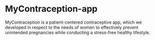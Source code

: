 # MyContraception-app
MyContraception is a patient-centered contraceptive app, which we developed in respect to the needs of women to effectively prevent unintended pregnancies while conducting a stress-free healthy lifestyle.
